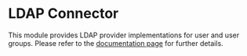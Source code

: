 LDAP Connector
=======

This module provides LDAP provider implementations for user and user groups.
Please refer to the [documentation page](https://academy.jahia.com/documentation/digital-experience-manager/7.2/development/techwiki/users-and-groups#LDAP_Connector_7_1 "LDAP Connector 7.1 Documentation") for further details.

